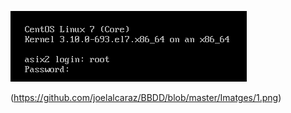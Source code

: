 ![](https://github.com/joelalcaraz/BBDD/blob/master/Imatges/1.png)

(https://github.com/joelalcaraz/BBDD/blob/master/Imatges/1.png)
